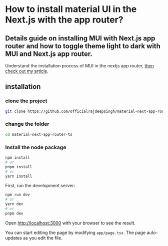 # How to install material UI in the Next.js with the app router?
## Details guide on installing MUI with Next.js app router and how to toggle theme light to dark with MUI and Next.js app router.
Understand the installation process of MUI in the nextjs app router, [then check out my article](https://medium.com/frontendweb/how-to-install-material-ui-in-the-next-js-with-the-app-router-10d2a60e41f2).

## installation

### clone the project
```bash
git clone https://github.com/officialrajdeepsingh/material-next-app-router-ts.github
```
### change the folder 
```bash
cd material-next-app-router-ts
```

### Install the node package
```bash
npm install
# or
pnpm install
# or
yarn install
```

First, run the development server:

```bash
npm run dev
# or
yarn dev
# or
pnpm dev
```

Open [http://localhost:3000](http://localhost:3000) with your browser to see the result.

You can start editing the page by modifying `app/page.tsx`. The page auto-updates as you edit the file.

